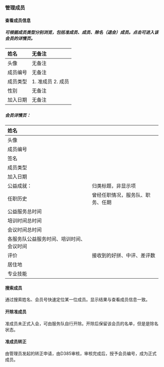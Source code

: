 ### 管理成员

#### 查看成员信息

##### 可根据成员类型分别浏览，包括准成员、成员、除名（退会）成员。点击可进入该会员的详情页。

| 姓名 | 无备注 |
| :--- | :--- |
| 头像 | 无备注 |
| 成员编号 | 无备注 |
| 成员类型 | 1. 准成员 2. 成员 |
| 性别 | 无备注 |
| 加入日期 | 无备注 |

##### 

##### 会员详情页：

| 姓名 |  |
| :--- | :--- |
| 头像 |  |
| 成员编号 |  |
| 签名 |  |
| 成员类型 |  |
| 加入日期 |  |
| 公益成就： | 归类标题，非显示项 |
| 任职历史 | 曾经任职情况，服务队、职务、任期 |
| 公益服务总时间 |  |
| 培训时间总时间 |  |
| 会议时间总时间 |  |
| 各服务队公益服务时间、培训时间、会议时间 |  |
| 评价 | 接收到的好拼、中评、差评数 |
| 居住地 |  |
| 专业技能 |  |

#### 搜索成员

通过搜索姓名、会员号快速定位某一位成员。显示结果与查看成员信息一致。

#### 开除准成员

准成员未正式入会，可由服务队自行开除。开除后保留该会员的名单，但是是除名状态。

#### 准成员转正

由管理员发起的转正申请，由D385审核，审核完成后，授予会员编号，成为正式成员。

